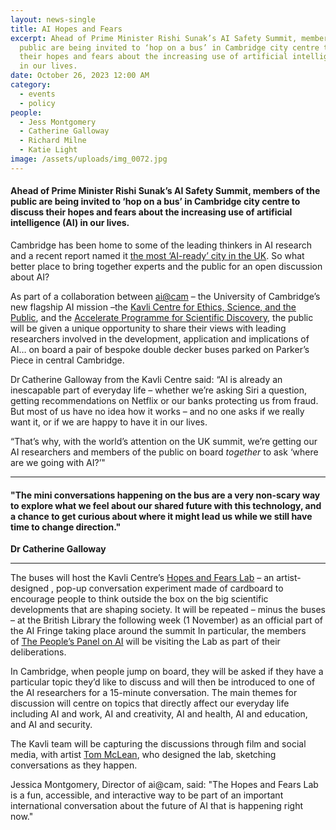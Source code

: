 ```yaml
---
layout: news-single
title: AI Hopes and Fears
excerpt: Ahead of Prime Minister Rishi Sunak’s AI Safety Summit, members of the
  public are being invited to ‘hop on a bus’ in Cambridge city centre to discuss
  their hopes and fears about the increasing use of artificial intelligence (AI)
  in our lives.
date: October 26, 2023 12:00 AM
category:
  - events
  - policy
people:
  - Jess Montgomery
  - Catherine Galloway
  - Richard Milne
  - Katie Light
image: /assets/uploads/img_0072.jpg
---
```

#### **Ahead of Prime Minister Rishi Sunak’s AI Safety Summit, members of the public are being invited to ‘hop on a bus’ in Cambridge city centre to discuss their hopes and fears about the increasing use of artificial intelligence (AI) in our lives.**

Cambridge has been home to some of the leading thinkers in AI research and a recent report named it [the most ‘AI-ready’ city in the UK](https://blogs.sas.com/content/hiddeninsights/2022/07/13/smart-cities-which-parts-of-the-uk-are-the-most-ai-ready/). So what better place to bring together experts and the public for an open discussion about AI?

As part of a collaboration between [ai@cam](https://ai.cam.ac.uk/) – the University of Cambridge’s new flagship AI mission –the [Kavli Centre for Ethics, Science, and the Public](https://www.kcesp.ac.uk/), and the [Accelerate Programme for Scientific Discovery](https://acceleratescience.github.io/), the public will be given a unique opportunity to share their views with leading researchers involved in the development, application and implications of AI… on board a pair of bespoke double decker buses parked on Parker’s Piece in central Cambridge.

Dr Catherine Galloway from the Kavli Centre said: “AI is already an inescapable part of everyday life – whether we’re asking Siri a question, getting recommendations on Netflix or our banks protecting us from fraud. But most of us have no idea how it works – and no one asks if we really want it, or if we are happy to have it in our lives.

“That’s why, with the world’s attention on the UK summit, we’re getting our AI researchers and members of the public on board *together* to ask ‘where are we going with AI?’" 

- - -

#### "The mini conversations happening on the bus are a very non-scary way to explore what we feel about our shared future with this technology, and a chance to get curious about where it might lead us while we still have time to change direction."

**Dr Catherine Galloway**

- - -

The buses will host the Kavli Centre’s [Hopes and Fears Lab](https://www.kcesp.ac.uk/projects/the-hopes-and-fears-lab/) – an artist-designed , pop-up conversation experiment made of cardboard to encourage people to think outside the box on the big scientific developments that are shaping society. It will be repeated – minus the buses – at the British Library the following week (1 November) as an official part of the AI Fringe taking place around the summit In particular, the members of [The People’s Panel on AI](https://connectedbydata.org/projects/2023-peoples-panel-on-ai) will be visiting the Lab as part of their deliberations.

In Cambridge, when people jump on board, they will be asked if they have a particular topic they’d like to discuss and will then be introduced to one of the AI researchers for a 15-minute conversation. The main themes for discussion will centre on topics that directly affect our everyday life including AI and work, AI and creativity, AI and health, AI and education, and AI and security.

The Kavli team will be capturing the discussions through film and social media, with artist [Tom McLean](https://tom-draws.com/), who designed the lab, sketching conversations as they happen.

Jessica Montgomery, Director of ai@cam, said: "The Hopes and Fears Lab is a fun, accessible, and interactive way to be part of an important international conversation about the future of AI that is happening right now."
